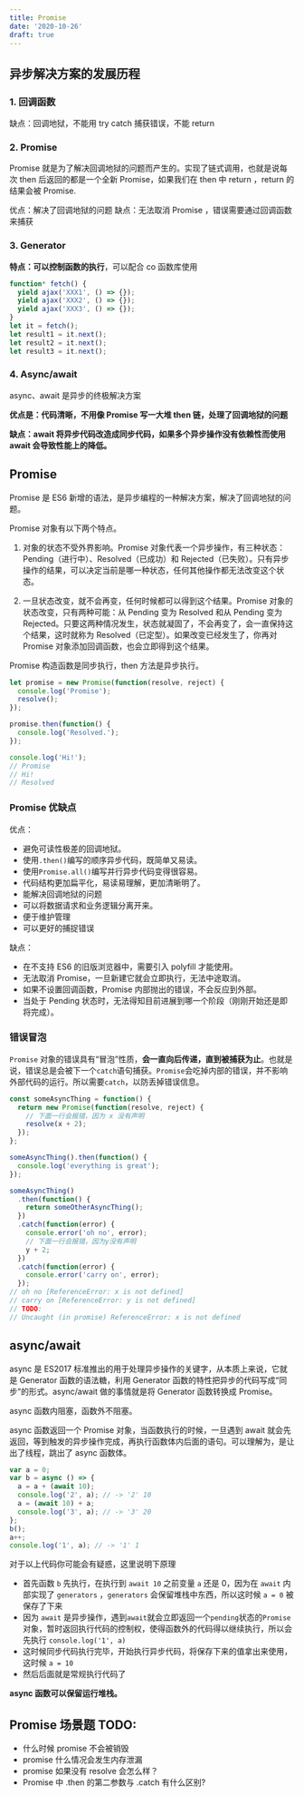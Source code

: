 ```yaml
---
title: Promise
date: '2020-10-26'
draft: true
---
```


## 异步解决方案的发展历程

### 1. 回调函数

缺点：回调地狱，不能用 try catch 捕获错误，不能 return

### 2. Promise

Promise 就是为了解决回调地狱的问题而产生的。实现了链式调用，也就是说每次 then 后返回的都是一个全新 Promise，如果我们在 then 中 return ，return 的结果会被 Promise.

优点：解决了回调地狱的问题
缺点：无法取消 Promise ，错误需要通过回调函数来捕获

### 3. Generator

**特点：可以控制函数的执行**，可以配合 co 函数库使用

```js
function* fetch() {
  yield ajax('XXX1', () => {});
  yield ajax('XXX2', () => {});
  yield ajax('XXX3', () => {});
}
let it = fetch();
let result1 = it.next();
let result2 = it.next();
let result3 = it.next();
```

### 4. Async/await

async、await 是异步的终极解决方案

**优点是：代码清晰，不用像 Promise 写一大堆 then 链，处理了回调地狱的问题**

**缺点：await 将异步代码改造成同步代码，如果多个异步操作没有依赖性而使用 await 会导致性能上的降低。**

## Promise

Promise 是 ES6 新增的语法，是异步编程的一种解决方案，解决了回调地狱的问题。

Promise 对象有以下两个特点。

1. 对象的状态不受外界影响。Promise 对象代表一个异步操作，有三种状态：Pending（进行中）、Resolved（已成功）和 Rejected（已失败）。只有异步操作的结果，可以决定当前是哪一种状态，任何其他操作都无法改变这个状态。

2. 一旦状态改变，就不会再变，任何时候都可以得到这个结果。Promise 对象的状态改变，只有两种可能：从 Pending 变为 Resolved 和从 Pending 变为 Rejected。只要这两种情况发生，状态就凝固了，不会再变了，会一直保持这个结果，这时就称为 Resolved（已定型）。如果改变已经发生了，你再对 Promise 对象添加回调函数，也会立即得到这个结果。

Promise 构造函数是同步执行，then 方法是异步执行。

```js
let promise = new Promise(function(resolve, reject) {
  console.log('Promise');
  resolve();
});

promise.then(function() {
  console.log('Resolved.');
});

console.log('Hi!');
// Promise
// Hi!
// Resolved
```

### Promise 优缺点

优点：

- 避免可读性极差的回调地狱。
- 使用`.then()`编写的顺序异步代码，既简单又易读。
- 使用`Promise.all()`编写并行异步代码变得很容易。
- 代码结构更加扁平化，易读易理解，更加清晰明了。
- 能解决回调地狱的问题
- 可以将数据请求和业务逻辑分离开来。
- 便于维护管理
- 可以更好的捕捉错误

缺点：

- 在不支持 ES6 的旧版浏览器中，需要引入 polyfill 才能使用。
- 无法取消 Promise，一旦新建它就会立即执行，无法中途取消。
- 如果不设置回调函数，Promise 内部抛出的错误，不会反应到外部。
- 当处于 Pending 状态时，无法得知目前进展到哪一个阶段（刚刚开始还是即将完成）。

### 错误冒泡

`Promise` 对象的错误具有“冒泡”性质，**会一直向后传递，直到被捕获为止**。也就是说，错误总是会被下一个`catch`语句捕获。`Promise`会吃掉内部的错误，并不影响外部代码的运行。所以需要`catch`，以防丢掉错误信息。

```js
const someAsyncThing = function() {
  return new Promise(function(resolve, reject) {
    // 下面一行会报错，因为 x 没有声明
    resolve(x + 2);
  });
};

someAsyncThing().then(function() {
  console.log('everything is great');
});

someAsyncThing()
  .then(function() {
    return someOtherAsyncThing();
  })
  .catch(function(error) {
    console.error('oh no', error);
    // 下面一行会报错，因为y没有声明
    y + 2;
  })
  .catch(function(error) {
    console.error('carry on', error);
  });
// oh no [ReferenceError: x is not defined]
// carry on [ReferenceError: y is not defined]
// TODO:
// Uncaught (in promise) ReferenceError: x is not defined
```

## async/await

async 是 ES2017 标准推出的用于处理异步操作的关键字，从本质上来说，它就是 Generator 函数的语法糖，利用 Generator 函数的特性把异步的代码写成“同步”的形式。async/await 做的事情就是将 Generator 函数转换成 Promise。

async 函数内阻塞，函数外不阻塞。

async 函数返回一个 Promise 对象，当函数执行的时候，一旦遇到 await 就会先返回，等到触发的异步操作完成，再执行函数体内后面的语句。可以理解为，是让出了线程，跳出了 async 函数体。

```js
var a = 0;
var b = async () => {
  a = a + (await 10);
  console.log('2', a); // -> '2' 10
  a = (await 10) + a;
  console.log('3', a); // -> '3' 20
};
b();
a++;
console.log('1', a); // -> '1' 1
```

对于以上代码你可能会有疑惑，这里说明下原理

- 首先函数 `b` 先执行，在执行到 `await 10` 之前变量 `a` 还是 0，因为在 `await` 内部实现了 `generators` ，`generators` 会保留堆栈中东西，所以这时候 `a = 0` 被保存了下来
- 因为 `await` 是异步操作，遇到`await`就会立即返回一个`pending`状态的`Promise`对象，暂时返回执行代码的控制权，使得函数外的代码得以继续执行，所以会先执行 `console.log('1', a)`
- 这时候同步代码执行完毕，开始执行异步代码，将保存下来的值拿出来使用，这时候 `a = 10`
- 然后后面就是常规执行代码了

**async 函数可以保留运行堆栈。**

## Promise 场景题 TODO:

- 什么时候 promise 不会被销毁
- promise 什么情况会发生内存泄漏
- promise 如果没有 resolve 会怎么样？
- Promise 中 .then 的第二参数与 .catch 有什么区别?
